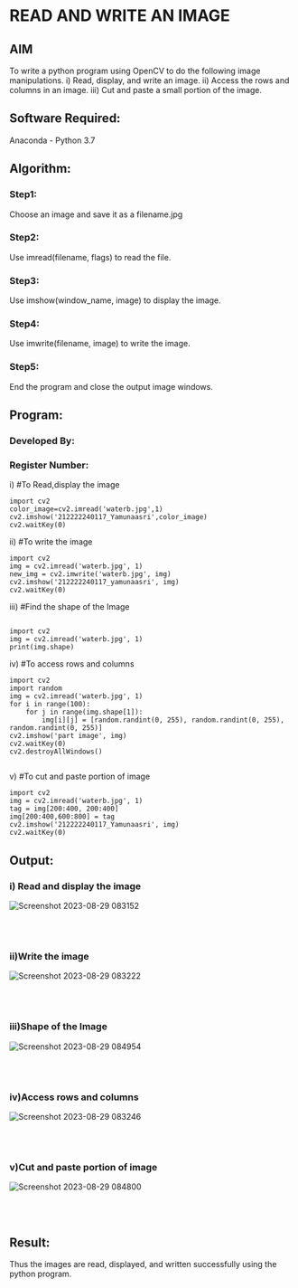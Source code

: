 # READ AND WRITE AN IMAGE
## AIM
To write a python program using OpenCV to do the following image manipulations.
i) Read, display, and write an image.
ii) Access the rows and columns in an image.
iii) Cut and paste a small portion of the image.

## Software Required:
Anaconda - Python 3.7
## Algorithm:
### Step1:
Choose an image and save it as a filename.jpg
### Step2:
Use imread(filename, flags) to read the file.
### Step3:
Use imshow(window_name, image) to display the image.
### Step4:
Use imwrite(filename, image) to write the image.
### Step5:
End the program and close the output image windows.
## Program:
### Developed By:
### Register Number: 
i) #To Read,display the image
```
import cv2
color_image=cv2.imread('waterb.jpg',1)
cv2.imshow('212222240117_Yamunaasri',color_image)
cv2.waitKey(0)

```
ii) #To write the image
```
import cv2
img = cv2.imread('waterb.jpg', 1)
new_img = cv2.imwrite('waterb.jpg', img)
cv2.imshow('212222240117_yamunaasri', img)
cv2.waitKey(0)

```
iii) #Find the shape of the Image
```

import cv2
img = cv2.imread('waterb.jpg', 1)
print(img.shape)

```
iv) #To access rows and columns

```
import cv2
import random
img = cv2.imread('waterb.jpg', 1)
for i in range(100):
    for j in range(img.shape[1]):
        img[i][j] = [random.randint(0, 255), random.randint(0, 255), random.randint(0, 255)]
cv2.imshow('part image', img)
cv2.waitKey(0)
cv2.destroyAllWindows()


```
v) #To cut and paste portion of image
```
import cv2
img = cv2.imread('waterb.jpg', 1)
tag = img[200:400, 200:400]
img[200:400,600:800] = tag
cv2.imshow('212222240117_Yamunaasri', img)
cv2.waitKey(0)

```

## Output:

### i) Read and display the image
![Screenshot 2023-08-29 083152](https://github.com/Yamunaasri/READ-AND-WRITE-IMAGE/assets/115707860/af8c0696-c065-48e6-8450-e4c49614da04)


<br>
<br>

### ii)Write the image
![Screenshot 2023-08-29 083222](https://github.com/Yamunaasri/READ-AND-WRITE-IMAGE/assets/115707860/3b534907-2922-4018-a114-890382613f02)


<br>
<br>

### iii)Shape of the Image
![Screenshot 2023-08-29 084954](https://github.com/Yamunaasri/READ-AND-WRITE-IMAGE/assets/115707860/bad66dde-0db0-4c30-b6bd-190e4a30f4cc)

<br>
<br>

### iv)Access rows and columns
![Screenshot 2023-08-29 083246](https://github.com/Yamunaasri/READ-AND-WRITE-IMAGE/assets/115707860/3a412f8a-1082-4d57-b4bf-852ecaccc88c)

<br>
<br>

### v)Cut and paste portion of image
![Screenshot 2023-08-29 084800](https://github.com/Yamunaasri/READ-AND-WRITE-IMAGE/assets/115707860/abd50101-10ad-4d2a-956b-64b3e21ca707)

<br>
<br>

## Result:
Thus the images are read, displayed, and written successfully using the python program.
